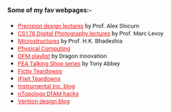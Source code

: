 <!---
No Title
-->


#### Some of my fav webpages:-

* <span style="font-family:San Francisco, Roboto, Segoe UI; font-size:10pt;"> <a href="https://meddevdesign.mit.edu/fundamentals-of-design/" style="color:#ef1414;" target="_blank">Precision design lectures</a> by Prof. Alex Slocum</span>
* <span style="font-family:San Francisco, Roboto, Segoe UI; font-size:10pt;"> <a href="https://sites.google.com/site/marclevoylectures/" style="color:#ef1414;"  target="_blank">CS178 Digital Photography lectures</a> by Prof. Marc Levoy</span>
* <span style="font-family:San Francisco, Roboto, Segoe UI; font-size:10pt;"> <a href="https://www.phase-trans.msm.cam.ac.uk/2008/Steel_Microstructure/SM.html"  style="color:#ef1414;" target="_blank">Microstructures</a> by Prof. H.K. Bhadeshia</span>
* <span style="font-family:San Francisco, Roboto, Segoe UI; font-size:10pt;"> <a href="https://makeabilitylab.github.io/physcomp/" style="color:#ef1414;" target="_blank">Physical Computing</a></span>
* <span style="font-family:San Francisco, Roboto, Segoe UI; font-size:10pt;"> <a href="https://blog.dragoninnovation.com/blog/tag/design-for-manufacturing-course/page/2
" style="color:#ef1414;" target="_blank">DFM playlist</a> by Dragon Innovation</span>
* <span style="font-family:San Francisco, Roboto, Segoe UI; font-size:10pt;"> <a href="https://www.fetraining.net/spiders/" style="color:#ef1414;" target="_blank">FEA Talking Shop series</a> by Tony Abbey</span>
* <span style="font-family:San Francisco, Roboto, Segoe UI; font-size:10pt;"> <a href="https://www.fictiv.com/teardowns" style="color:#ef1414;" target="_blank">Fictiv Teardowns</a></span>
* <span style="font-family:San Francisco, Roboto, Segoe UI; font-size:10pt;"> <a href="https://www.ifixit.com/Teardown?page=2&sort=recent&filter=all" style="color:#ef1414;" target="_blank">iFixit Teardowns</a></span>
* <span style="font-family:San Francisco, Roboto, Segoe UI; font-size:10pt;"> <a href="https://instrumental.com/resources/teardown/" style="color:#ef1414;" target="_blank">Instrumental Inc. blog</a></span>
* <span style="font-family:San Francisco, Roboto, Segoe UI; font-size:10pt;"> <a href="https://ntopology.com/blog/category/dfam/
" style="color:#ef1414;" target="_blank">nTopology DfAM hacks</a></span>
* <span style="font-family:San Francisco, Roboto, Segoe UI; font-size:10pt;"> <a href="https://vention.io/blogs?pageNumber=1&filterBy=design-tips
" style="color:#ef1414;" target="_blank">Vention design blog</a></span>

<!---
Comment
1. https://boz.com/articles/traits
2. https://www.chrisharrison.net/index.php/Fun/Welcome
3. http://pencerw.com/feed/tag/nTopology | Another amazing embedded list: https://theprepared.org/mx-record
4. Newsletter: https://newlab.com/
5. Newsletter: https://www.densediscovery.com/archive/
6.

-->
<!---
Comment
* <span style="font-family:San Francisco, Roboto, Segoe UI; font-size:10pt;">TEXT| *ITALICS*
 | DOI:<a href="LINK" target="_blank"> TAG </a> </span>
-->
